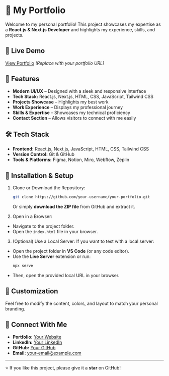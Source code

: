 # 🚀 My Portfolio

Welcome to my personal portfolio! This project showcases my expertise as a **React.js & Next.js Developer** and highlights my experience, skills, and projects.

## 🔗 Live Demo

[View Portfolio](#) _(Replace with your portfolio URL)_

## 📌 Features

- **Modern UI/UX** – Designed with a sleek and responsive interface
- **Tech Stack:** React.js, Next.js, HTML, CSS, JavaScript, Tailwind CSS
- **Projects Showcase** – Highlights my best work
- **Work Experience** – Displays my professional journey
- **Skills & Expertise** – Showcases my technical proficiency
- **Contact Section** – Allows visitors to connect with me easily

## 🛠️ Tech Stack

- **Frontend:** React.js, Next.js, JavaScript, HTML, CSS, Tailwind CSS
- **Version Control:** Git & GitHub
- **Tools & Platforms:** Figma, Notion, Miro, Webflow, Zeplin

## 📂 Installation & Setup

1. Clone or Download the Repository:

   ```sh
   git clone https://github.com/your-username/your-portfolio.git
   ```

   Or simply **download the ZIP file** from GitHub and extract it.

2. Open in a Browser:

- Navigate to the project folder.
- Open the `index.html` file in your browser.

3. (Optional) Use a Local Server:
   If you want to test with a local server:

- Open the project folder in **VS Code** (or any code editor).
- Use the **Live Server** extension or run:
  ```sh
  npx serve
  ```
- Then, open the provided local URL in your browser.

## 🎨 Customization

Feel free to modify the content, colors, and layout to match your personal branding.

## 🤝 Connect With Me

- **Portfolio:** [Your Website](#)
- **LinkedIn:** [Your LinkedIn](#)
- **GitHub:** [Your GitHub](#)
- **Email:** your-email@example.com

---

⭐ If you like this project, please give it a **star** on GitHub!

```

```
